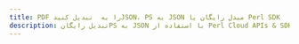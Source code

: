 ---title: PDF را به  تبدیل کنیدJSON، PS به JSON مبدل رایگان یا Perl SDKdescription: تبدیل رایگانPS به JSON با استفاده از Perl Cloud APIs & SDK همچنین اسناد PDF را در Cloud ایجاد، ویرایش و رندر کنید.---